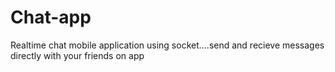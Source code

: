 # Chat-app
Realtime chat mobile application using socket....send and recieve messages directly with your friends on app
